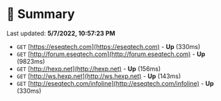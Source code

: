 # 📖 Summary
Last updated: **5/7/2022, 10:57:23 PM**

- `GET` [https://eseqtech.com](https://eseqtech.com) - **Up** (330ms)
- `GET` [http://forum.eseqtech.com](http://forum.eseqtech.com) - **Up** (9823ms)
- `GET` [http://hexp.net](http://hexp.net) - **Up** (156ms)
- `GET` [http://ws.hexp.net](http://ws.hexp.net) - **Up** (143ms)
- `GET` [http://eseqtech.com/infoline](http://eseqtech.com/infoline) - **Up** (330ms)
